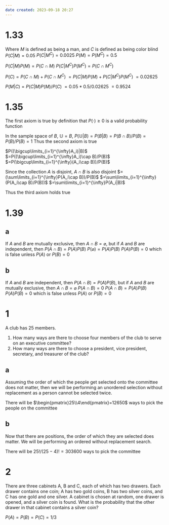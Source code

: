 ```yaml
---
date created: 2023-09-18 20:27
---
```


# 1.33

Where $M$ is defined as being a man, and $C$ is defined as being color blind
$P(C|M)=0.05$
$P(C|M^C)=0.0025$
$P(M)=P(M^C)=0.5$

$P(C|M)P(M)=P(C\cap M)$
$P(C|M^C)P(M^C)=P(C\cap M^C)$

$P(C)=P(C\cap M)+P(C\cap M^C)$
$=P(C|M)P(M)+P(C|M^C)P(M^C)$
$=0.02625$

$P(M|C)=P(C|M)P(M)/P(C)$
$=0.05*0.5/0.02625$
$=0.9524$

# 1.35

The first axiom is true by definition that $P(\cdot)\ge0$ is a valid probability function

In the sample space of $B$, $\mathbb{U}=B$,
$P(\mathbb{U}|B)=P(B|B)=P(B\cap B)/P(B)=P(B)/P(B)=1$
Thus the second axiom is true

$P((\bigcup\limits_{i=1}^{\infty}A_i)|B)$
$=P((\bigcup\limits_{i=1}^{\infty}A_i)\cap B)/P(B)$
$=P(\bigcup\limits_{i=1}^{\infty}(A_i\cap B))/P(B)$

Since the collection $A$ is disjoint, $A\cap B$ is also disjoint
$=(\sum\limits_{i=1}^{\infty}P(A_i\cap B))/P(B)$
$=\sum\limits_{i=1}^{\infty}(P(A_i\cap B)/P(B))$
$=\sum\limits_{i=1}^{\infty}P(A_i|B)$

Thus the third axiom holds true

# 1.39

## a

If $A$ and $B$ are mutually exclusive, then $A\cap B=\varnothing$, but if $A$ and $B$ are independent, then
$P(A\cap B)=P(A)P(B)$
$P(\varnothing)=P(A)P(B)$
$P(A)P(B)=0$
which is false unless
$P(A)$ or $P(B)=0$

## b

If $A$ and $B$ are independent, then $P(A\cap B)=P(A)P(B)$, but if $A$ and $B$ are mutually exclusive, then
$A\cap B=\varnothing$
$P(A\cap B)=0$
$P(A\cap B)=P(A)P(B)$
$P(A)P(B)=0$
which is false unless
$P(A)$ or $P(B)=0$

# 1

A club has 25 members.

1. How many ways are there to choose four members of the club to serve on an executive committee?
2. How many ways are there to choose a president, vice president, secretary, and treasurer of the club?

## a

Assuming the order of which the people get selected onto the committee does not matter, then we will be performing an unordered selection without replacement as a person cannot be selected twice.

There will be $\begin{pmatrix}25\\4\end{pmatrix}=12650$ ways to pick the people on the committee

## b

Now that there are positions, the order of which they are selected does matter. We will be performing an ordered without replacement search.

There will be $25!/(25-4)!=303600$ ways to pick the committee

# 2

There are three cabinets A, B and C, each of which has two drawers. Each drawer contains one coin; A has two gold coins, B has two silver coins, and C has one gold and one silver. A cabinet is chosen at random, one drawer is opened, and a silver coin is found. What is the probability that the other drawer in that cabinet contains a silver coin?

$P(A)=P(B)=P(C)=1/3$

